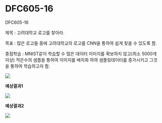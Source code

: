# DFC605-16
DFC605-16

제목 : 고려대학교 로고를 찾아라.<p>
목표 : 많은 로고들 중에 고려대학교의 로고를 CNN을 통하여 쉽게 찾을 수 있도록 함.<p>
중점학습 : MNIST같이 학습할 수 많은 데이터 이미지를 확보하지 않고(최소 5000개 이상) 적은수의 샘플을 통하여 이미지를 배치화 하여 샘플링데이터를 증가시키고 그것을 통하여 학습하고자 함.<p>

<img src = "https://ww.namu.la/s/474f785f24ebc734e596a04336e5d2d9145056572659330cb352b140171bb0193c6d3186f868994520e0a5fa13efec17e735c4c8e78850ba2c8da2a9ab353cc59b70badbd89b223c2f6bd4ddaf7421f2060a3f2df0833e8cd9988cae515407ce3806e667c14dad208600b5cb969c1ff2"></img>
<p>

<B>예상결과1</B>

<img src = "https://github.com/jundeyo/DFC605-16/blob/master/predict_result.png"></img><p>
  
<B>예상결과2</B>

<img src = "https://github.com/jundeyo/DFC605-16/blob/master/predict_result1.PNG"></img>
